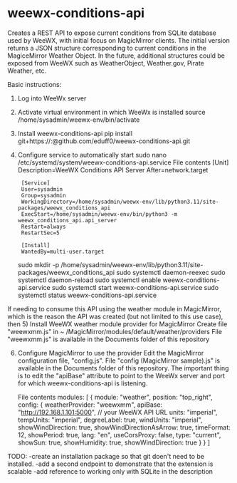 # weewx-conditions-api
Creates a REST API to expose current conditions from SQLite database used by WeeWX, with initial focus on MagicMirror clients.  The initial version returns a JSON structure corresponding to current conditions in the MagiceMirror Weather Object.  In the future, additional structures could be exposed from WeeWX such as WeatherObject, Weather.gov, Pirate Weather, etc.

Basic instructions:
1) Log into WeeWx server

2) Activate virtual environment in which WeeWx is installed
	source /home/sysadmin/weewx-env/bin/activate

3) Install weewx-conditions-api
	pip install git+https://<username>:<token>@github.com/eduff0/weewx-conditions-api.git

4) Configure service to automatically start
	sudo nano /etc/systemd/system/weewx-conditions-api.service
	File contents
		[Unit]
		Description=WeeWX Conditions API Server
		After=network.target

		[Service]
		User=sysadmin
		Group=sysadmin
		WorkingDirectory=/home/sysadmin/weewx-env/lib/python3.11/site-packages/weewx_conditions_api
		ExecStart=/home/sysadmin/weewx-env/bin/python3 -m weewx_conditions_api.api_server
		Restart=always
		RestartSec=5

		[Install]
		WantedBy=multi-user.target

	sudo mkdir -p /home/sysadmin/weewx-env/lib/python3.11/site-packages/weewx_conditions_api
	sudo systemctl daemon-reexec
	sudo systemctl daemon-reload
	sudo systemctl enable weewx-conditions-api.service
	sudo systemctl start weewx-conditions-api.service
	sudo systemctl status weewx-conditions-api.service

If needing to consume this API using the weather module in MagicMirror, which is the reason the API was created (but not limited to this use case), then
5) Install WeeWX weather module provider for MagicMirror
    Create file "weewxmm.js" in ~ /MagicMirror/modules/default/weather/providers
	File "weewxmm.js" is available in the Documents folder of this repository

6) Configure MagicMirror to use the provider
    Edit the MagicMirror configuration file, "config.js".
	File "config (MagicMirror sample).js" is available in the Documents folder of this repository.
	The important thing is to edit the "apiBase" attribute to point to the WeeWx server and port for which weewx-conditions-api is listening.
	
	File contents
	modules: [
                {
                        module: "weather",
                        position: "top_right",
                        config: {
                                weatherProvider: "weewxmm",
                                apiBase: "http://192.168.1.101:5000", // your WeeWX API URL
                                units: "imperial",
                                tempUnits: "imperial",
                                degreeLabel: true,
                                windUnits: "imperial",
                                showWindDirection: true,
                                showWindDirectionAsArrow: true,
                                timeFormat: 12,
                                showPeriod: true,
                                lang: "en",
                                useCorsProxy: false,
                                type: "current",
                                showSun: true,
                                showHumidity: true,
                                showWindDirection: true
                        }
                }
	]	
	
TODO:
-create an installation package so that git doen't need to be installed.
-add a second endpoint to demonstrate that the extension is scalable
-add reference to working only with SQLite in the description 